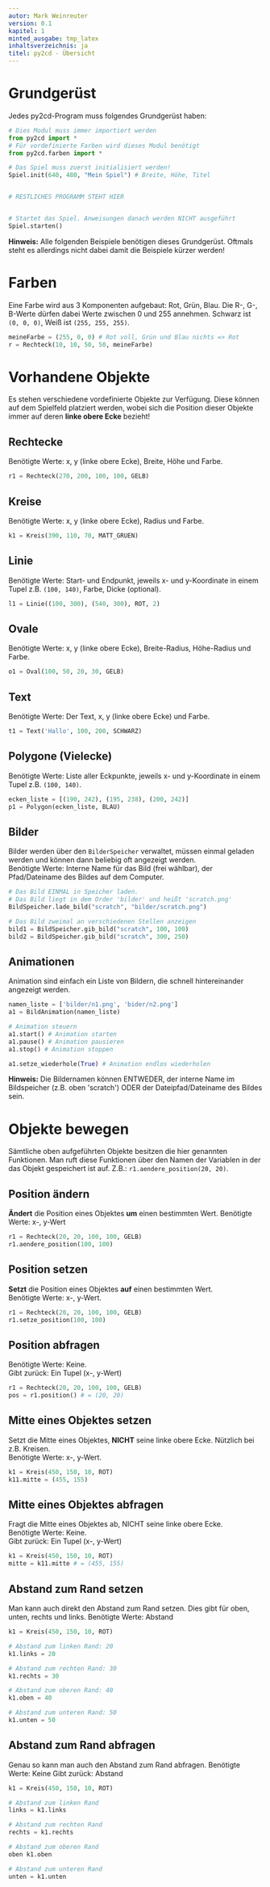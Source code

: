 ```yaml
---
autor: Mark Weinreuter  
version: 0.1  
kapitel: 1  
minted_ausgabe: tmp_latex  
inhaltsverzeichnis: ja  
titel: py2cd - Übersicht
---
```



# Grundgerüst
Jedes py2cd-Program muss folgendes Grundgerüst haben:

``` python
# Dies Modul muss immer importiert werden
from py2cd import *
# Für vordefinierte Farben wird dieses Modul benötigt
from py2cd.farben import *

# Das Spiel muss zuerst initialisiert werden!
Spiel.init(640, 480, "Mein Spiel") # Breite, Höhe, Titel


# RESTLICHES PROGRAMM STEHT HIER


# Startet das Spiel. Anweisungen danach werden NICHT ausgeführt
Spiel.starten()
```
**Hinweis:** Alle folgenden Beispiele benötigen dieses Grundgerüst.
Oftmals steht es allerdings nicht dabei damit die Beispiele kürzer werden!

# Farben
Eine Farbe wird  aus 3 Komponenten aufgebaut: Rot, Grün, Blau.
Die R-, G-, B-Werte dürfen dabei Werte zwischen 0 und 255 annehmen.
Schwarz ist `(0, 0, 0)`, Weiß ist `(255, 255, 255)`.

``` python
meineFarbe = (255, 0, 0) # Rot voll, Grün und Blau nichts => Rot
r = Rechteck(10, 10, 50, 50, meineFarbe)
```
 
 
# Vorhandene Objekte
Es stehen verschiedene vordefinierte Objekte zur Verfügung.
Diese können auf dem Spielfeld platziert werden, wobei sich die Position dieser Objekte immer auf deren **linke obere Ecke** bezieht!

## Rechtecke
Benötigte Werte: x, y (linke obere Ecke), Breite,  Höhe und Farbe.
``` python
r1 = Rechteck(270, 200, 100, 100, GELB)
```

## Kreise
Benötigte Werte: x, y (linke obere Ecke), Radius und Farbe.

``` python
k1 = Kreis(390, 110, 70, MATT_GRUEN)
```


## Linie
Benötigte Werte: Start- und Endpunkt, jeweils x- und y-Koordinate in einem Tupel z.B. `(100, 140)`, Farbe,  Dicke (optional). 

``` python
l1 = Linie((100, 300), (540, 300), ROT, 2)
```

## Ovale
Benötigte Werte: x, y (linke obere Ecke), Breite-Radius, Höhe-Radius und Farbe.

``` python
o1 = Oval(100, 50, 20, 30, GELB)
```

## Text
Benötigte Werte: Der Text, x, y (linke obere Ecke) und Farbe.
``` python
t1 = Text('Hallo', 100, 200, SCHWARZ)
```

## Polygone (Vielecke)
Benötigte Werte: Liste aller Eckpunkte, jeweils x- und y-Koordinate in einem Tupel z.B. `(100, 140)`. 
``` python
ecken_liste = [(190, 242), (195, 238), (200, 242)]
p1 = Polygon(ecken_liste, BLAU)
```

## Bilder
Bilder werden über den `BilderSpeicher` verwaltet, müssen einmal geladen werden und können dann beliebig oft angezeigt werden.  
Benötigte Werte: Interne Name für das Bild (frei wählbar), der Pfad/Dateiname des Bildes auf dem Computer.
``` python
# Das Bild EINMAL in Speicher laden.
# Das Bild liegt in dem Order 'bilder' und heißt 'scratch.png'
BildSpeicher.lade_bild("scratch", "bilder/scratch.png")

# Das Bild zweimal an verschiedenen Stellen anzeigen
bild1 = BildSpeicher.gib_bild("scratch", 100, 100)
bild2 = BildSpeicher.gib_bild("scratch", 300, 250)
```


## Animationen
Animation sind einfach ein Liste von Bildern, die schnell hintereinander angezeigt werden.
``` python
namen_liste = ['bilder/n1.png', 'bider/n2.png']
a1 = BildAnimation(namen_liste)

# Animation steuern
a1.start() # Animation starten
a1.pause() # Animation pausieren
a1.stop() # Animation stoppen

a1.setze_wiederhole(True) # Animation endlos wiederholen
```
**Hinweis:** Die Bildernamen können ENTWEDER, der interne Name im Bildspeicher (z.B. oben 'scratch') 
ODER der Dateipfad/Dateiname des Bildes sein.


# Objekte bewegen
Sämtliche oben aufgeführten Objekte besitzen die hier genannten Funktionen. Man ruft diese Funktionen über den Namen der Variablen in der das Objekt gespeichert ist auf. Z.B.: `r1.aendere_position(20, 20)`. 

## Position ändern
**Ändert** die Position eines Objektes **um** einen bestimmten Wert.
Benötigte Werte: x-, y-Wert
``` python
r1 = Rechteck(20, 20, 100, 100, GELB)
r1.aendere_position(100, 100)
```

## Position setzen
**Setzt** die Position eines Objektes **auf** einen bestimmten Wert.  
Benötigte Werte: x-, y-Wert.
``` python
r1 = Rechteck(20, 20, 100, 100, GELB)
r1.setze_position(100, 100)
```

## Position abfragen
Benötigte Werte: Keine.  
Gibt zurück: Ein Tupel (x-, y-Wert)
``` python
r1 = Rechteck(20, 20, 100, 100, GELB)
pos = r1.position() # = (20, 20)
```

## Mitte eines Objektes setzen
Setzt die Mitte eines Objektes, **NICHT** seine linke obere Ecke. Nützlich bei z.B. Kreisen.  
Benötigte Werte: x-, y-Wert.
``` python
k1 = Kreis(450, 150, 10, ROT)
k11.mitte = (455, 155)
```

## Mitte eines Objektes abfragen
Fragt die Mitte eines Objektes ab, NICHT seine linke obere Ecke.  
Benötigte Werte: Keine.  
Gibt zurück: Ein Tupel (x-, y-Wert)
``` python
k1 = Kreis(450, 150, 10, ROT)
mitte = k11.mitte # = (455, 155)
```

## Abstand zum Rand setzen
Man kann auch direkt den Abstand zum Rand setzen. Dies gibt für oben, unten, rechts und links.
Benötigte Werte: Abstand
``` python
k1 = Kreis(450, 150, 10, ROT)

# Abstand zum linken Rand: 20
k1.links = 20

# Abstand zum rechten Rand: 30
k1.rechts = 30

# Abstand zum oberen Rand: 40
k1.oben = 40

# Abstand zum unteren Rand: 50
k1.unten = 50
```

## Abstand zum Rand abfragen
Genau so kann man auch den Abstand zum Rand abfragen.
Benötigte Werte: Keine
Gibt zurück: Abstand
``` python
k1 = Kreis(450, 150, 10, ROT)

# Abstand zum linken Rand
links = k1.links

# Abstand zum rechten Rand
rechts = k1.rechts

# Abstand zum oberen Rand
oben k1.oben

# Abstand zum unteren Rand
unten = k1.unten
```